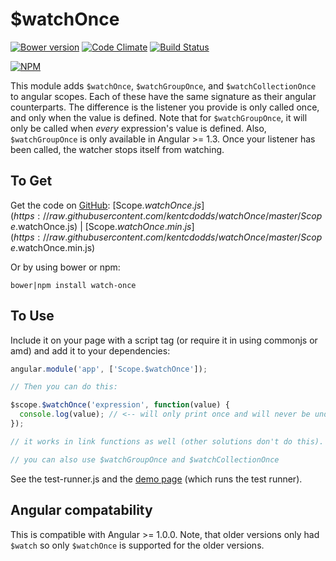 # $watchOnce

[![Bower version](https://badge.fury.io/bo/watch-once.svg)](http://badge.fury.io/bo/watch-once)
[![Code Climate](http://img.shields.io/codeclimate/github/kentcdodds/watchOnce.svg)](https://codeclimate.com/github/kentcdodds/watchOnce)
[![Build Status](https://travis-ci.org/kentcdodds/watchOnce.svg?branch=master)](https://travis-ci.org/kentcdodds/watchOnce)

[![NPM](https://nodei.co/npm/watch-once.png?downloads=true&downloadRank=true&stars=true)](https://nodei.co/npm/watch-once/)

This module adds `$watchOnce`, `$watchGroupOnce`, and `$watchCollectionOnce` to angular scopes. Each of these have the same signature as their angular counterparts. The difference is the listener you provide is only called once, and only when the value is defined. Note that for `$watchGroupOnce`, it will only be called when *every* expression's value is defined. Also, `$watchGroupOnce` is only available in Angular >= 1.3. Once your listener has been called, the watcher stops itself from watching.

## To Get

Get the code on [GitHub](http://github.com/kentcdodds/watchOnce): [Scope.$watchOnce.js](https://raw.githubusercontent.com/kentcdodds/watchOnce/master/Scope.$watchOnce.js) | [Scope.$watchOnce.min.js](https://raw.githubusercontent.com/kentcdodds/watchOnce/master/Scope.$watchOnce.min.js)

Or by using bower or npm:

`bower|npm install watch-once`

## To Use

Include it on your page with a script tag (or require it in using commonjs or amd) and add it to your dependencies:

```javascript
angular.module('app', ['Scope.$watchOnce']);

// Then you can do this:

$scope.$watchOnce('expression', function(value) {
  console.log(value); // <-- will only print once and will never be undefined.
});

// it works in link functions as well (other solutions don't do this).

// you can also use $watchGroupOnce and $watchCollectionOnce
```

See the test-runner.js and the [demo page](http://kent.doddsfamily.us/watchOnce) (which runs the test runner).

## Angular compatability

This is compatible with Angular >= 1.0.0. Note, that older versions only had `$watch` so only `$watchOnce` is supported for the older versions.